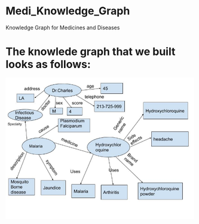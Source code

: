 # Medi_Knowledge_Graph
Knowledge Graph for Medicines and Diseases

# The knowlede graph that we built looks as follows:
![Alt Text](https://github.com/pratheekbalaji/Medi_Knowledge_Graph/blob/main/example.jpg?raw=true)
